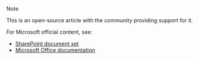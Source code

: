 > [!Note]
> This is an open-source article with the community providing support for it.
>
>For Microsoft official content, see: 
>- [SharePoint document set](https://docs.microsoft.com/sharepoint/)
>- [Microsoft Office documentation](https://docs.microsoft.com/office/)
